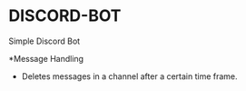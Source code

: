 # DISCORD-BOT
Simple Discord Bot

*Message Handling 

- Deletes messages in a channel after a certain time frame.
